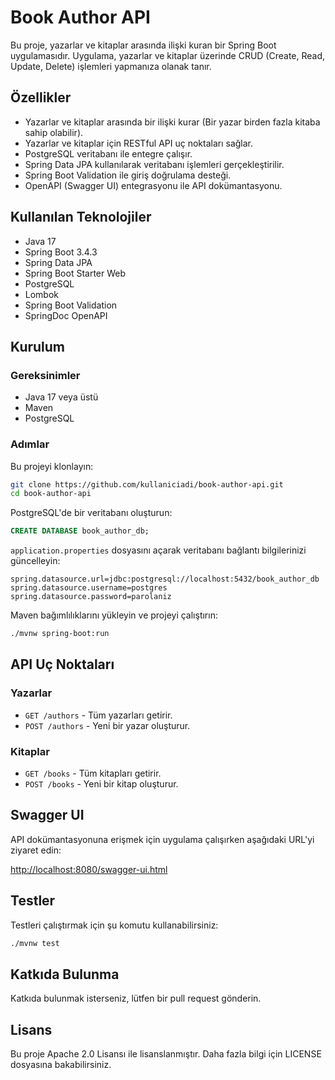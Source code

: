 # Book Author API

Bu proje, yazarlar ve kitaplar arasında ilişki kuran bir Spring Boot uygulamasıdır. Uygulama, yazarlar ve kitaplar üzerinde CRUD (Create, Read, Update, Delete) işlemleri yapmanıza olanak tanır.

## Özellikler

- Yazarlar ve kitaplar arasında bir ilişki kurar (Bir yazar birden fazla kitaba sahip olabilir).
- Yazarlar ve kitaplar için RESTful API uç noktaları sağlar.
- PostgreSQL veritabanı ile entegre çalışır.
- Spring Data JPA kullanılarak veritabanı işlemleri gerçekleştirilir.
- Spring Boot Validation ile giriş doğrulama desteği.
- OpenAPI (Swagger UI) entegrasyonu ile API dokümantasyonu.

## Kullanılan Teknolojiler

- Java 17
- Spring Boot 3.4.3
- Spring Data JPA
- Spring Boot Starter Web
- PostgreSQL
- Lombok
- Spring Boot Validation
- SpringDoc OpenAPI

## Kurulum

### Gereksinimler

- Java 17 veya üstü
- Maven
- PostgreSQL

### Adımlar

Bu projeyi klonlayın:

```bash
git clone https://github.com/kullaniciadi/book-author-api.git
cd book-author-api
```

PostgreSQL'de bir veritabanı oluşturun:

```sql
CREATE DATABASE book_author_db;
```

`application.properties` dosyasını açarak veritabanı bağlantı bilgilerinizi güncelleyin:

```properties
spring.datasource.url=jdbc:postgresql://localhost:5432/book_author_db
spring.datasource.username=postgres
spring.datasource.password=parolaniz
```

Maven bağımlılıklarını yükleyin ve projeyi çalıştırın:

```bash
./mvnw spring-boot:run
```

## API Uç Noktaları

### Yazarlar

- `GET /authors` - Tüm yazarları getirir.
- `POST /authors` - Yeni bir yazar oluşturur.

### Kitaplar

- `GET /books` - Tüm kitapları getirir.
- `POST /books` - Yeni bir kitap oluşturur.

## Swagger UI

API dokümantasyonuna erişmek için uygulama çalışırken aşağıdaki URL'yi ziyaret edin:

[http://localhost:8080/swagger-ui.html](http://localhost:8080/swagger-ui.html)

## Testler

Testleri çalıştırmak için şu komutu kullanabilirsiniz:

```bash
./mvnw test
```

## Katkıda Bulunma

Katkıda bulunmak isterseniz, lütfen bir pull request gönderin.

## Lisans

Bu proje Apache 2.0 Lisansı ile lisanslanmıştır. Daha fazla bilgi için LICENSE dosyasına bakabilirsiniz.
